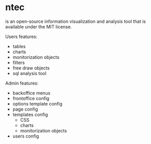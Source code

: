 ntec
====

is an open-source information visualization and analysis tool that is available under the MIT license.

Users features:

<ul>	
	<li>tables</li>
	<li>charts</li>
	<li>monitorization objects</li>
	<li>filters</li>
	<li>free draw objects</li>
	<li>sql analysis tool</li>
</ul>	
	
Admin features:

<ul>	
	<li>backoffice menus</li>
	<li>frontoffice config</li>
	<li>options template config</li>
	<li>page config</li>
	<li>templates config
		<ul>
			<li>CSS</li>
			<li>charts</li>
			<li>monitorization objects</li>
		</ul>
	</li>
	<li>users config</li>
</ul>	